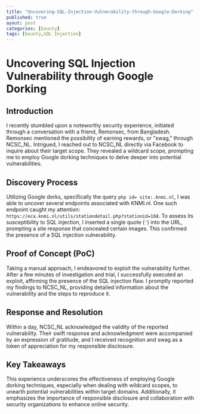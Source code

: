 ```yaml
---
title: "Uncovering-SQL-Injection-Vulnerability-through-Google-Dorking"
published: true
ayout: post
categories: [bounty]
tags: [bounty,SQL Injection] 
---
```


# Uncovering SQL Injection Vulnerability through Google Dorking

## Introduction

I recently stumbled upon a noteworthy security experience, initiated through a conversation with a friend, Remonsec, from Bangladesh. Remonsec mentioned the possibility of earning rewards, or "swag," through NCSC_NL. Intrigued, I reached out to NCSC_NL directly via Facebook to inquire about their target scope. They revealed a wildcard scope, prompting me to employ Google dorking techniques to delve deeper into potential vulnerabilities.

## Discovery Process

Utilizing Google dorks, specifically the query `php id= site:.knmi.nl`, I was able to uncover several endpoints associated with KNMI.nl. One such endpoint caught my attention: `https://eca.knmi.nl/utils/stationdetail.php?stationid=168`. To assess its susceptibility to SQL injection, I inserted a single quote (`'`) into the URL, prompting a site response that concealed certain images. This confirmed the presence of a SQL injection vulnerability.

## Proof of Concept (PoC)

Taking a manual approach, I endeavored to exploit the vulnerability further. After a few minutes of investigation and trial, I successfully executed an exploit, affirming the presence of the SQL injection flaw. I promptly reported my findings to NCSC_NL, providing detailed information about the vulnerability and the steps to reproduce it.

## Response and Resolution

Within a day, NCSC_NL acknowledged the validity of the reported vulnerability. Their swift response and acknowledgment were accompanied by an expression of gratitude, and I received recognition and swag as a token of appreciation for my responsible disclosure.

## Key Takeaways

This experience underscores the effectiveness of employing Google dorking techniques, especially when dealing with wildcard scopes, to unearth potential vulnerabilities within target domains. Additionally, it emphasizes the importance of responsible disclosure and collaboration with security organizations to enhance online security.
